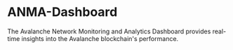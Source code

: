 # ANMA-Dashboard
The Avalanche Network Monitoring and Analytics Dashboard provides real-time insights into the Avalanche blockchain's performance.
